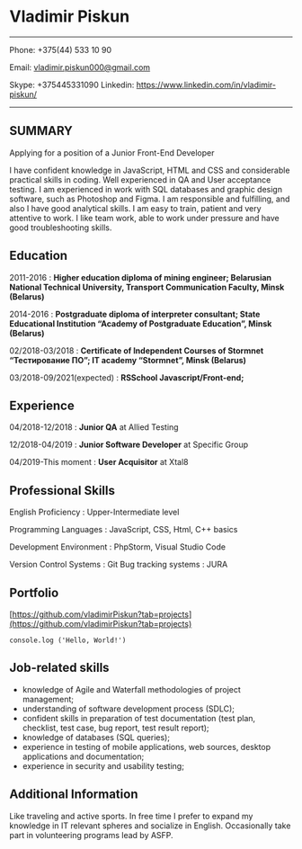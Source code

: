 Vladimir Piskun
===============

----------  -------------
Phone: +375(44) 533 10 90

Email: vladimir.piskun000@gmail.com

Skype: +375445331090
Linkedin: https://www.linkedin.com/in/vladimir-piskun/
----------  ------------------------------------------

SUMMARY
---------

Applying for a position of a Junior Front-End Developer

I have confident knowledge in JavaScript, HTML and CSS and considerable practical skills in coding. Well experienced in QA and User acceptance testing. I am experienced in work with SQL databases and graphic design software, such as Photoshop and Figma.
I am responsible and fulfilling, and also I have good analytical skills. I am easy to train, patient and very attentive to work. I like team work, able to work under pressure and have good troubleshooting skills.

Education
---------

2011-2016
:   **Higher education diploma of mining engineer;
Belarusian National Technical University,
Transport Communication Faculty, Minsk (Belarus)**

2014-2016
:   **Postgraduate diploma of interpreter consultant;
State Educational Institution “Academy of Postgraduate Education”, Minsk (Belarus)**

02/2018-03/2018
:   **Certificate of Independent Courses of Stormnet “Тестирование ПО”;
IT academy “Stormnet”, Minsk (Belarus)**

03/2018-09/2021(expected)
:   **RSSchool Javascript/Front-end;**

Experience
---------

04/2018-12/2018
:   **Junior QA** at Allied Testing

12/2018-04/2019
:   **Junior Software Developer** at Specific Group

04/2019-This moment
:   **User Acquisitor** at Xtal8

Professional Skills
---------

English Proficiency
:   Upper-Intermediate level

Programming Languages
:   JavaScript, CSS, Html, C++ basics

Development Environment
:   PhpStorm, Visual Studio Code

Version Control Systems
:   Git
Bug tracking systems
:   JURA

Portfolio
---------

[https://github.com/vladimirPiskun?tab=projects](https://github.com/vladimirPiskun?tab=projects)

`console.log ('Hello, World!')`

Job-related skills
---------

* knowledge of Agile and Waterfall methodologies of project management;
* understanding of software development process (SDLC);
* confident skills in preparation of test documentation (test plan, checklist, test case, bug report, test result report);
* knowledge of databases (SQL queries);
* experience in testing of mobile applications, web sources, desktop applications and documentation;
* experience in security and usability testing;

Additional Information
---------

Like traveling and active sports. In free time I prefer to expand my knowledge in IT relevant spheres and socialize in English. Occasionally take part in volunteering programs lead by ASFP.
